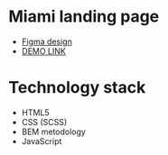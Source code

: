 # Miami landing page
  - [Figma design](https://www.figma.com/file/nHz8bflIwJaWP3P99vKTH5/miami_home_new?node-id=16033%3A3)
  - [DEMO LINK](https://oleksii-pinchuk.github.io/creative-bakery-landing/)

# Technology stack
  - HTML5
  - CSS (SCSS)
  - BEM metodology
  - JavaScript
